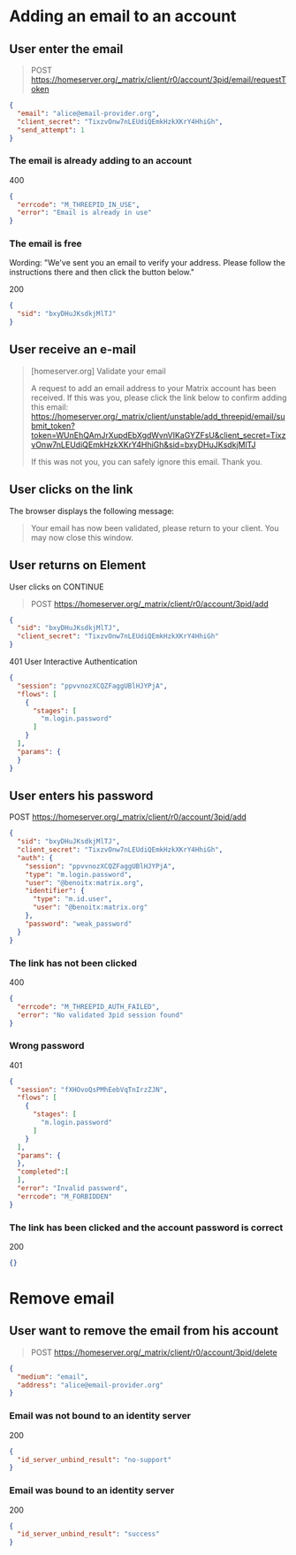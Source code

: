 # Adding an email to an account

## User enter the email

> POST https://homeserver.org/_matrix/client/r0/account/3pid/email/requestToken

```json
{
  "email": "alice@email-provider.org",
  "client_secret": "TixzvOnw7nLEUdiQEmkHzkXKrY4HhiGh",
  "send_attempt": 1
}
```

### The email is already adding to an account

400

```json
{
  "errcode": "M_THREEPID_IN_USE",
  "error": "Email is already in use"
}
```

### The email is free

Wording: "We've sent you an email to verify your address. Please follow the instructions there and then click the button below."

200

```json
{
  "sid": "bxyDHuJKsdkjMlTJ"
}
```

## User receive an e-mail

> [homeserver.org] Validate your email
>
> A request to add an email address to your Matrix account has been received. If this was you, please click the link below to confirm adding this email:
  https://homeserver.org/_matrix/client/unstable/add_threepid/email/submit_token?token=WUnEhQAmJrXupdEbXgdWvnVIKaGYZFsU&client_secret=TixzvOnw7nLEUdiQEmkHzkXKrY4HhiGh&sid=bxyDHuJKsdkjMlTJ
>  
>  If this was not you, you can safely ignore this email. Thank you.

## User clicks on the link

The browser displays the following message:

> Your email has now been validated, please return to your client. You may now close this window.

## User returns on Element

User clicks on CONTINUE

> POST https://homeserver.org/_matrix/client/r0/account/3pid/add

```json
{
  "sid": "bxyDHuJKsdkjMlTJ",
  "client_secret": "TixzvOnw7nLEUdiQEmkHzkXKrY4HhiGh"
}
```

401 User Interactive Authentication

```json
{
  "session": "ppvvnozXCQZFaggUBlHJYPjA",
  "flows": [
    {
      "stages": [
        "m.login.password"
      ]
    }
  ],
  "params": {
  }
}
```

## User enters his password

POST https://homeserver.org/_matrix/client/r0/account/3pid/add

```json
{
  "sid": "bxyDHuJKsdkjMlTJ",
  "client_secret": "TixzvOnw7nLEUdiQEmkHzkXKrY4HhiGh",
  "auth": {
    "session": "ppvvnozXCQZFaggUBlHJYPjA",
    "type": "m.login.password",
    "user": "@benoitx:matrix.org",
    "identifier": {
      "type": "m.id.user",
      "user": "@benoitx:matrix.org"
    },
    "password": "weak_password"
  }
}
```

### The link has not been clicked

400

```json
{
  "errcode": "M_THREEPID_AUTH_FAILED",
  "error": "No validated 3pid session found"
}
```

### Wrong password

401

```json
{
  "session": "fXHOvoQsPMhEebVqTnIrzZJN",
  "flows": [
    {
      "stages": [
        "m.login.password"
      ]
    }
  ],
  "params": {
  },
  "completed":[
  ],
  "error": "Invalid password",
  "errcode": "M_FORBIDDEN"
}
```

### The link has been clicked and the account password is correct

200

```json
{}
```

# Remove email

## User want to remove the email from his account

> POST https://homeserver.org/_matrix/client/r0/account/3pid/delete

```json
{
  "medium": "email",
  "address": "alice@email-provider.org"
}
```

### Email was not bound to an identity server

200

```json
{
  "id_server_unbind_result": "no-support"
}
```

### Email was bound to an identity server

200

```json
{
  "id_server_unbind_result": "success"
}
```

